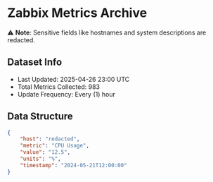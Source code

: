 # Zabbix Metrics Archive

⚠️ **Note**: Sensitive fields like hostnames and system descriptions are redacted.

## Dataset Info
- Last Updated: 2025-04-26 23:00 UTC
- Total Metrics Collected: 983
- Update Frequency: Every (1) hour

## Data Structure
```json
{
    "host": "redacted",
    "metric": "CPU Usage",
    "value": "12.5",
    "units": "%",
    "timestamp": "2024-05-21T12:00:00"
}
```
